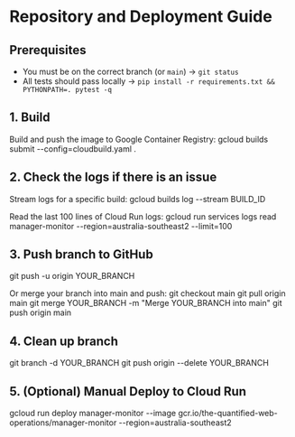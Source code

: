 # Repository and Deployment Guide

## Prerequisites
- You must be on the correct branch (or `main`) → `git status`
- All tests should pass locally → `pip install -r requirements.txt && PYTHONPATH=. pytest -q`

## 1. Build
Build and push the image to Google Container Registry:
gcloud builds submit --config=cloudbuild.yaml .

## 2. Check the logs if there is an issue
Stream logs for a specific build:
gcloud builds log --stream BUILD_ID

Read the last 100 lines of Cloud Run logs:
gcloud run services logs read manager-monitor --region=australia-southeast2 --limit=100

## 3. Push branch to GitHub
git push -u origin YOUR_BRANCH

Or merge your branch into main and push:
git checkout main
git pull origin main
git merge YOUR_BRANCH -m "Merge YOUR_BRANCH into main"
git push origin main

## 4. Clean up branch
git branch -d YOUR_BRANCH
git push origin --delete YOUR_BRANCH

## 5. (Optional) Manual Deploy to Cloud Run
gcloud run deploy manager-monitor --image gcr.io/the-quantified-web-operations/manager-monitor --region=australia-southeast2
